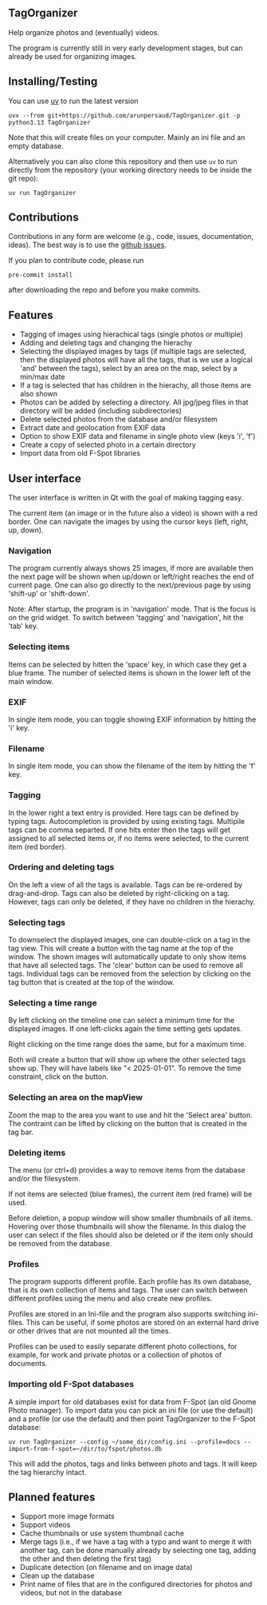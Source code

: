 ## TagOrganizer

Help organize photos and (eventually) videos.

The program is currently still in very early development stages, but
can already be used for organizing images.

## Installing/Testing

You can use [uv](https://docs.astral.sh/uv/) to run the latest version

    uvx --from git+https://github.com/arunpersaud/TagOrganizer.git -p python3.13 TagOrganizer

Note that this will create files on your computer. Mainly an ini file and an empty database.

Alternatively you can also clone this repository and then use `uv` to
run directly from the repository (your working directory needs to be inside the git repo):

    uv run TagOrganizer

## Contributions

Contributions in any form are welcome (e.g., code, issues, documentation, ideas).
The best way is to use the [github issues](https://github.com/arunpersaud/TagOrganizer/issues).

If you plan to contribute code, please run

    pre-commit install

after downloading the repo and before you make commits.

## Features

- Tagging of images using hierachical tags (single photos or multiple)
- Adding and deleting tags and changing the hierachy
- Selecting the displayed images by tags (if multiple tags are
  selected, then the displayed photos will have all the tags, that is
  we use a logical 'and' between the tags), select by an area on the
  map, select by a min/max date
- If a tag is selected that has children in the hierachy, all those items are also shown
- Photos can be added by selecting a directory. All jpg/jpeg files in
  that directory will be added (including subdirectories)
- Delete selected photos from the database and/or filesystem
- Extract date and geolocation from EXIF data
- Option to show EXIF data and filename in single photo view (keys 'i', 'f')
- Create a copy of selected photo in a certain directory
- Import data from old F-Spot libraries

## User interface

The user interface is written in Qt with the goal of making tagging easy.

The current item (an image or in the future also a video) is shown
with a red border. One can navigate the images by using the cursor
keys (left, right, up, down).

### Navigation

The program currently always shows 25 images, if more are available
then the next page will be shown when up/down or left/right reaches
the end of current page. One can also go directly to the next/previous
page by using 'shift-up' or 'shift-down'.

Note: After startup, the program is in 'navigation' mode. That is the
focus is on the grid widget. To switch between 'tagging' and
'navigation', hit the 'tab' key.

### Selecting items

Items can be selected by hitten the 'space' key, in which case they
get a blue frame. The number of selected items is shown in the lower
left of the main window.

### EXIF

In single item mode, you can toggle showing EXIF information by
hitting the 'i' key.

### Filename

In single item mode, you can show the filename of the item by hitting
the 'f' key.

### Tagging

In the lower right a text entry is provided. Here tags can be defined
by typing tags. Autocompletion is provided by using existing
tags. Multipile tags can be comma separted. If one hits enter then the
tags will get assigned to all selected items or, if no items were
selected, to the current item (red border).

### Ordering and deleting tags

On the left a view of all the tags is available. Tags can be
re-ordered by drag-and-drop. Tags can also be deleted by
right-clicking on a tag. However, tags can only be deleted, if they
have no children in the hierachy.

### Selecting tags

To downselect the displayed images, one can double-click on a tag in the
tag view. This will create a button with the tag name at the top of
the window. The shown images will automatically update to only show
items that have all selected tags. The 'clear' button can be used to
remove all tags. Individual tags can be removed from the selection by
clicking on the tag button that is created at the top of the window.

### Selecting a time range

By left clicking on the timeline one can select a minimum time for the
displayed images. If one left-clicks again the time setting gets updates.

Right clicking on the time range does the same, but for a maximum time.

Both will create a button that will show up where the other selected
tags show up. They will have labels like "< 2025-01-01". To remove the
time constraint, click on the button.

### Selecting an area on the mapView

Zoom the map to the area you want to use and hit the 'Select area'
button.  The contraint can be lifted by clicking on the button that is
created in the tag bar.

### Deleting items

The menu (or ctrl+d) provides a way to remove items from the database
and/or the filesystem.

If not items are selected (blue frames), the current item (red frame)
will be used.

Before deletion, a popup window will show smaller thumbnails of all
items. Hovering over those thumbnails will show the filename. In this
dialog the user can select if the files should also be deleted or if
the item only should be removed from the database.

### Profiles

The program supports different profile. Each profile has its own
database, that is its own collection of items and tags. The user can
switch between different profiles using the menu and also create new
profiles.

Profiles are stored in an Ini-file and the program also supports
switching ini-files. This can be useful, if some photos are stored on
an external hard drive or other drives that are not mounted all the
times.

Profiles can be used to easily separate different photo collections,
for example, for work and private photos or a collection of photos of
documents.

### Importing old F-Spot databases

A simple import for old databases exist for data from F-Spot (an old
Gnome Photo manager). To import data you can pick an ini file (or use
the default) and a profile (or use the default) and then point
TagOrganizer to the F-Spot database:

    uv run TagOrganizer --config ~/some_dir/config.ini --profile=docs --import-from-f-spot=~/dir/to/fspot/photos.db

This will add the photos, tags and links between photo and tags. It
will keep the tag hierarchy intact.

## Planned features

- Support more image formats
- Support videos
- Cache thumbnails or use system thumbnail cache
- Merge tags (i.e., if we have a tag with a typo and want to merge it
  with another tag, can be done manually already by selecting one tag,
  adding the other and then deleting the first tag)
- Duplicate detection (on filename and on image data)
- Clean up the database
- Print name of files that are in the configured directories for
  photos and videos, but not in the database

